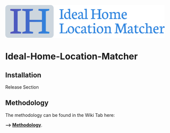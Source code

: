 <p align="center">
  <picture>
    <source media="(prefers-color-scheme: dark)" srcset="assets/images/Ideal_Home_Location_Matcher.png">
    <img src="assets/images/Ideal_Home_Location_Matcher.png" alt="Ideal-Home-Location-Matcher">
  </picture>
</p>

# Ideal-Home-Location-Matcher


## Installation
Release Section

## Methodology

The methodology can be found in the Wiki Tab here:

**--> [Methodology](https://github.com/andrew-drogalis/Ideal-Home-Location-Matcher/wiki)**.
